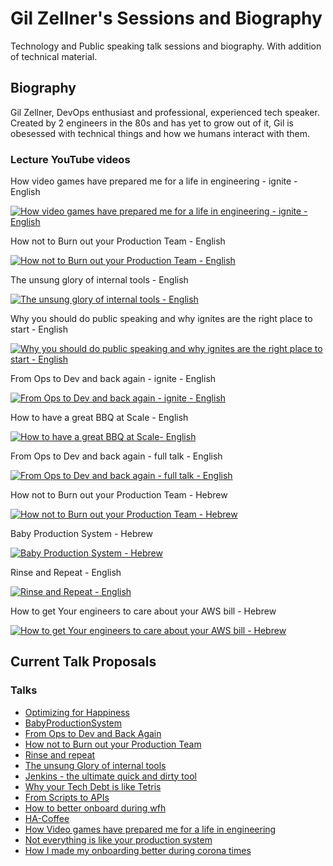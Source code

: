 # Gil Zellner's Sessions and Biography
Technology and Public speaking talk sessions and biography.
With addition of technical material.

## Biography

Gil Zellner, DevOps enthusiast and professional, experienced tech speaker.
Created by 2 engineers in the 80s and has yet to grow out of it, Gil is obesessed with technical things and how we humans interact with them. 

### Lecture YouTube videos

How video games have prepared me for a life in engineering - ignite - English

[![How video games have prepared me for a life in engineering - ignite - English](http://img.youtube.com/vi/9EBYm1Y-LWo/0.jpg)](https://www.youtube.com/watch?v=9EBYm1Y-LWo)

How not to Burn out your Production Team - English

[![How not to Burn out your Production Team - English](http://img.youtube.com/vi/I_XI2hFPuQI/0.jpg)](https://www.youtube.com/watch?v=I_XI2hFPuQI)

The unsung glory of internal tools - English

[![The unsung glory of internal tools - English](http://img.youtube.com/vi/fl0NJCnkhI0/0.jpg)](https://www.youtube.com/watch?v=fl0NJCnkhI0)

Why you should do public speaking and why ignites are the right place to start - English

[![Why you should do public speaking and why ignites are the right place to start - English](http://img.youtube.com/vi/c7egVuNMPl0/0.jpg)](https://www.youtube.com/watch?v=c7egVuNMPl0)

From Ops to Dev and back again - ignite - English

[![From Ops to Dev and back again - ignite - English](http://img.youtube.com/vi/kiPRWllQdt4/0.jpg)](https://www.youtube.com/watch?v=kiPRWllQdt4)

How to have a great BBQ at Scale - English

[![How to have a great BBQ at Scale- English](http://www.fsxaddons.com/static/img/no-preview.jpg)](https://drive.google.com/file/d/1VZsXd3PwZ2vslRq-SUo5fFtHBe03VagL/view?usp=sharing)


From Ops to Dev and back again - full talk - English

[![From Ops to Dev and back again - full talk - English](http://img.youtube.com/vi/nSrKaYhWDnc/0.jpg)](https://www.youtube.com/watch?v=nSrKaYhWDnc)

How not to Burn out your Production Team - Hebrew

[![How not to Burn out your Production Team - Hebrew](http://img.youtube.com/vi/8MWVImfoctU/0.jpg)](https://www.youtube.com/watch?v=8MWVImfoctU)

Baby Production System - Hebrew

[![Baby Production System - Hebrew](http://img.youtube.com/vi/EySFKvu7q1A/0.jpg)](https://www.youtube.com/watch?v=EySFKvu7q1A)

Rinse and Repeat - English

[![Rinse and Repeat - English](http://img.youtube.com/vi/paysR3pNlrk/0.jpg)](https://www.youtube.com/watch?v=paysR3pNlrk)

How to get Your engineers to care about your AWS bill - Hebrew

[![How to get Your engineers to care about your AWS bill - Hebrew](http://img.youtube.com/vi/8gvArogcwzo/0.jpg)](https://www.youtube.com/watch?v=8gvArogcwzo)

## Current Talk Proposals 

###  Talks
- [Optimizing for Happiness](optimizing_for_happiness.md)
- [BabyProductionSystem](baby_production_system.md)
- [From Ops to Dev and Back Again](from_ops_to_dev_and_back_again.md)
- [How not to Burn out your Production Team](how_not_to_burn_out_your_production_team.md)
- [Rinse and repeat](rinse_and_repeat.md)
- [The unsung Glory of internal tools](the_unsung_glory_of_internal_tools.md)
- [Jenkins - the ultimate quick and dirty tool](jenkins-ultimate-tool.md)
- [Why your Tech Debt is like Tetris](tech-debt-tetris.md)
- [From Scripts to APIs](scripts-to-apis.md)
- [How to better onboard during wfh](wfh-onboarding.md)
- [HA-Coffee](ha-coffee.md)
- [How Video games have prepared me for a life in engineering](video-games-prepare-for-engineering.md)
- [Not everything is like your production system](not-everything-is-like-your-production-system.md)
- [How I made my onboarding better during corona times](how-to-onboard-during-pandemic.md)

